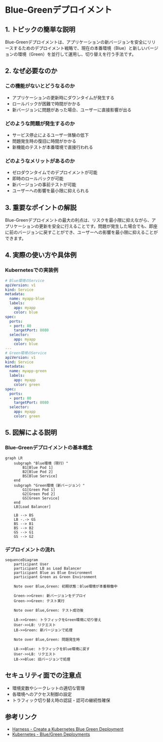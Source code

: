 # Blue-Greenデプロイメント

## 1. トピックの簡単な説明
Blue-Greenデプロイメントは、アプリケーションの新バージョンを安全にリリースするためのデプロイメント戦略で、現在の本番環境（Blue）と新しいバージョンの環境（Green）を並行して運用し、切り替えを行う手法です。

## 2. なぜ必要なのか

### この機能がないとどうなるのか
- アプリケーションの更新時にダウンタイムが発生する
- ロールバックが困難で時間がかかる
- 新バージョンに問題があった場合、ユーザーに直接影響が出る

### どのような問題が発生するのか
- サービス停止によるユーザー体験の低下
- 問題発生時の復旧に時間がかかる
- 新機能のテストが本番環境で直接行われる

### どのようなメリットがあるのか
- ゼロダウンタイムでのデプロイメントが可能
- 即時のロールバックが可能
- 新バージョンの事前テストが可能
- ユーザーへの影響を最小限に抑えられる

## 3. 重要なポイントの解説
Blue-Greenデプロイメントの最大の利点は、リスクを最小限に抑えながら、アプリケーションの更新を安全に行えることです。問題が発生した場合でも、即座に前のバージョンに戻すことができ、ユーザーへの影響を最小限に抑えることができます。

## 4. 実際の使い方や具体例

### Kubernetesでの実装例
```yaml
# Blue環境のService
apiVersion: v1
kind: Service
metadata:
  name: myapp-blue
  labels:
    app: myapp
    color: blue
spec:
  ports:
  - port: 80
    targetPort: 8080
  selector:
    app: myapp
    color: blue
---
# Green環境のService
apiVersion: v1
kind: Service
metadata:
  name: myapp-green
  labels:
    app: myapp
    color: green
spec:
  ports:
  - port: 80
    targetPort: 8080
  selector:
    app: myapp
    color: green
```

## 5. 図解による説明

### Blue-Greenデプロイメントの基本概念
```mermaid
graph LR
    subgraph "Blue環境（現行）"
        B1[Blue Pod 1]
        B2[Blue Pod 2]
        BS[Blue Service]
    end
    subgraph "Green環境（新バージョン）"
        G1[Green Pod 1]
        G2[Green Pod 2]
        GS[Green Service]
    end
    LB[Load Balancer]
    
    LB --> BS
    LB -.-> GS
    BS --> B1
    BS --> B2
    GS --> G1
    GS --> G2
```

### デプロイメントの流れ
```mermaid
sequenceDiagram
    participant User
    participant LB as Load Balancer
    participant Blue as Blue Environment
    participant Green as Green Environment
    
    Note over Blue,Green: 初期状態：Blue環境が本番稼働中
    
    Green->>Green: 新バージョンをデプロイ
    Green->>Green: テスト実行
    
    Note over Blue,Green: テスト成功後
    
    LB->>Green: トラフィックをGreen環境に切り替え
    User->>LB: リクエスト
    LB->>Green: 新バージョンで処理
    
    Note over Blue,Green: 問題発生時
    
    LB->>Blue: トラフィックをBlue環境に戻す
    User->>LB: リクエスト
    LB->>Blue: 旧バージョンで処理
```

## セキュリティ面での注意点
- 環境変数やシークレットの適切な管理
- 各環境へのアクセス制御の設定
- トラフィック切り替え時の認証・認可の継続性確保

## 参考リンク
- [Harness - Create a Kubernetes Blue Green Deployment](https://developer.harness.io/docs/continuous-delivery/cd-execution/kubernetes-executions/create-a-kubernetes-blue-green-deployment/)
- [Kubernetes - Blue/Green Deployments](https://www.youtube.com/watch?v=jxhpTGQ484Y)

